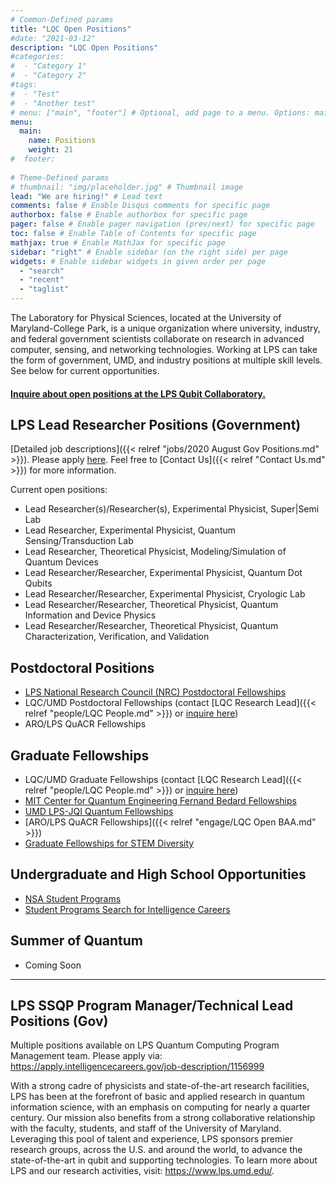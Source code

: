 ```yaml
---
# Common-Defined params
title: "LQC Open Positions"
#date: "2021-03-12"
description: "LQC Open Positions"
#categories:
#  - "Category 1"
#  - "Category 2"
#tags:
#  - "Test"
#  - "Another test"
# menu: ["main", "footer"] # Optional, add page to a menu. Options: main, side, footer
menu:
  main:
    name: Positions
    weight: 21
#  footer:
  
# Theme-Defined params
# thumbnail: "img/placeholder.jpg" # Thumbnail image
lead: "We are hiring!" # Lead text
comments: false # Enable Disqus comments for specific page
authorbox: false # Enable authorbox for specific page
pager: false # Enable pager navigation (prev/next) for specific page
toc: false # Enable Table of Contents for specific page
mathjax: true # Enable MathJax for specific page
sidebar: "right" # Enable sidebar (on the right side) per page
widgets: # Enable sidebar widgets in given order per page
  - "search"
  - "recent"
  - "taglist"
---
```



The Laboratory for Physical Sciences, located at the University of Maryland-College Park, is a unique organization where university, industry, and federal government scientists collaborate on research in advanced computer, sensing, and networking technologies. Working at LPS can take the form of government, UMD, and industry positions at multiple skill levels. See below for current opportunities.

#### [Inquire about open positions at the LPS Qubit Collaboratory.](https://forms.gle/aVzMspPpmWJ2u4xK8)


## LPS Lead Researcher Positions (Government)
[Detailed job descriptions]({{< relref "jobs/2020 August Gov Positions.md" >}}). Please apply [here](https://apply.intelligencecareers.gov/job-description/1148740). Feel free to [Contact Us]({{< relref "Contact Us.md" >}}) for more information.

Current open positions:

- Lead Researcher(s)/Researcher(s), Experimental Physicist, Super|Semi Lab
- Lead Researcher, Experimental Physicist, Quantum Sensing/Transduction Lab
- Lead Researcher, Theoretical Physicist, Modeling/Simulation of Quantum Devices
- Lead Researcher/Researcher, Experimental Physicist, Quantum Dot Qubits
- Lead Researcher/Researcher, Experimental Physicist, Cryologic Lab
- Lead Researcher/Researcher, Theoretical Physicist, Quantum Information and Device Physics
- Lead Researcher/Researcher, Theoretical Physicist, Quantum Characterization, Verification, and Validation



## Postdoctoral Positions
- [LPS National Research Council (NRC) Postdoctoral Fellowships](http://nrc58.nas.edu/RAPLab10/Opportunity/Opportunities.aspx?LabCode=36)
- LQC/UMD Postdoctoral Fellowships (contact [LQC Research Lead]({{< relref "people/LQC People.md" >}}) or [inquire here](https://forms.gle/aVzMspPpmWJ2u4xK8))
- ARO/LPS QuACR Fellowships

## Graduate Fellowships
- LQC/UMD Graduate Fellowships (contact [LQC Research Lead]({{< relref "people/LQC People.md" >}}) or [inquire here](https://forms.gle/aVzMspPpmWJ2u4xK8))
- [MIT Center for Quantum Engineering Fernand Bedard Fellowships](https://cqe.mit.edu/doc-bedard-fellowship/)
- [UMD LPS-JQI Quantum Fellowships](https://jqi.umd.edu/apply)
- [ARO/LPS QuACR Fellowships]({{< relref "engage/LQC Open BAA.md" >}})
- [Graduate Fellowships for STEM Diversity](https://stemfellowships.org)

## Undergraduate and High School  Opportunities

- [NSA Student Programs](https://www.intelligencecareers.gov/nsa/nsastudents.html)
- [Student Programs Search for Intelligence Careers](https://www.intelligencecareers.gov/icstudents.html)

## Summer of Quantum

- Coming Soon

<hr>

## LPS SSQP Program Manager/Technical Lead Positions (Gov)
Multiple positions available on LPS Quantum Computing Program Management team.
Please apply via: https://apply.intelligencecareers.gov/job-description/1156999

With a strong cadre of physicists and state-of-the-art research facilities, LPS has been at the forefront of basic and applied research in quantum information science, with an emphasis on computing for nearly a quarter century. Our mission also benefits from a strong collaborative relationship with the faculty, students, and staff of the University of Maryland. Leveraging this pool of talent and experience, LPS sponsors premier research groups, across the U.S. and around the world, to advance the state-of-the-art in qubit and supporting technologies. To learn more about LPS and our research activities, visit: https://www.lps.umd.edu/. 